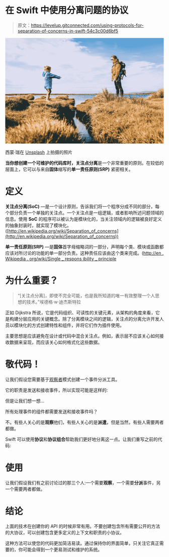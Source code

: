 # 在 Swift 中使用分离问题的协议

> 原文：<https://levelup.gitconnected.com/using-protocols-for-separation-of-concerns-in-swift-54c3c00d6bf5>

![](img/bac8e6013e8fa820ca990d3bbda5913e.png)

西蒙·瑞在 [Unsplash](https://unsplash.com?utm_source=medium&utm_medium=referral) 上拍摄的照片

**当你想创建一个可维护的代码库时，关注点分离**是一个非常重要的原则。在较低的层面上，它可以与来自**固体**缩写的**单一责任原则(SRP)** 紧密相关。

# 定义

**关注点分离(SoC)** —是一个设计原则，告诉我们将一个程序分成不同的部分，每个部分负责一个单独的关注点。一个关注点是一组逻辑，或者影响所述问题领域的信息。使用 **SoC** 的程序可以被认为是模块化的，当关注领域内的逻辑被良好定义的抽象封装时，就实现了模块化。([http://en.wikipedia.org/wiki/Separation_of_concerns](http://en.wikipedia.org/wiki/Separation_of_concerns))

**单一责任原则(SRP)** —是**固体**首字母缩略词的一部分，声明每个类、模块或函数都应该对所讨论的功能的单一部分负责。这种责任应该由这个类来完成。([http://en . Wikipedia . org/wiki/Single _ respons ibility _ principle](http://en.wikipedia.org/wiki/Single_responsibility_principle)

# 为什么重要？

> “[关注点分离]，即使不完全可能，也是我所知道的唯一有效整理一个人思想的技术。”埃德格·w·迪杰斯特拉

正如 Dijkstra 所说，它是代码组织、可读性的关键元素，从架构的角度来看，它是构建分层应用的关键概念。除了分离模块之间的逻辑，关注点的分离允许开发人员以模块化的方式创建特性和组件，并将它们作为插件使用。

主要思想是应该避免在设计或代码中混合关注点。例如，表示层不应该关心如何接收数据来呈现，而应该关心如何格式化这些数据。

# 敬代码！

让我们假设您需要基于[观察者](https://en.wikipedia.org/wiki/Observer_pattern)模式创建一个事件分派工具。

它的职责是发送和接收事件，所以实现可能是这样的:

但是让我们想一想…

所有处理事件的组件都需要发送和接收事件吗？

不。有些人关心的是**观察**他们，有些人关心的是**派遣**，但是当然，有些人需要两者都做。

Swift 可以使用**协议**和**协议组合**帮助我们更好地分离这一点。让我们重写之前的代码:

# 使用

让我们假设我们有之前讨论过的那三个人:一个需要**观察**，一个需要**分派**事件，另一个需要两者都做。

# 结论

上面的技术在创建你的 API 的时候非常有用。不要创建包含所有需要公开的方法的大协议，可以创建包含更多定义的上下文和职责的小协议。

这种方法可以使您的代码更加简洁易读。通过保持你的界面简单，只关注它真正需要的，你可能会得到一个更易测试和维护的系统。